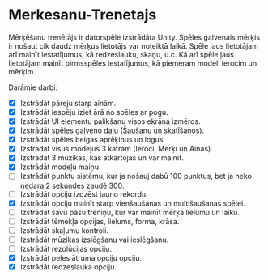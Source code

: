 # Merkesanu-Trenetajs
Mērķēšanu trenētājs ir datorspēle izstrādāta Unity.
Spēles galvenais mērķis ir nošaut cik daudz mērķus lietotājs var noteiktā laikā.
Spēle ļaus lietotājam arī mainīt iestatījumus, kā redzeslauku, skaņu, u.c.
Kā arī spēle ļaus lietotājam mainīt pirmsspēles iestatījumus, kā piemeram modeli ierocim un mērķim.

Darāmie darbi:
- [X] Izstrādāt pāreju starp ainām.
- [X] Izstrādāt iespēju iziet ārā no spēles ar pogu.
- [X] Izstrādāt UI elementu palikšanu visos ekrāna izmēros. 
- [X] Izstrādāt spēles galveno daļu (Šaušanu un skatīšanos).
- [X] Izstrādāt spēles beigas aprēķinus un logus.
- [X] Izstrādāt visus modeļus 3 katram (Ieroči, Mērķi un Ainas).
- [X] Izstrādāt 3 mūzikas, kas atkārtojas un var mainīt.  
- [X] Izstrādāt modeļu maiņu.
- [ ] Izstrādāt punktu sistēmu, kur ja nošauj dabū 100 punktus, bet ja neko nedara 2 sekundes zaudē 300.
- [ ] Izstrādāt opciju izdzēst jauno rekordu.
- [X] Izstrādāt opciju mainīt starp vienšaušanas un multišaušanas spēlei.
- [ ] Izstrādāt savu pašu treniņu, kur var mainīt mērķa lielumu un laiku.
- [ ] Izstrādāt tēmekļa opcijas, lielums, forma, krāsa.
- [ ] Izstrādāt skaļumu kontroli.
- [ ] Izstrādāt mūzikas izslēgšanu vai ieslēgšanu.
- [ ] Izstrādāt rezolūcijas opciju.
- [X] Izstrādāt peles ātruma opciju opciju.
- [X] Izstrādāt redzeslauka opciju.
